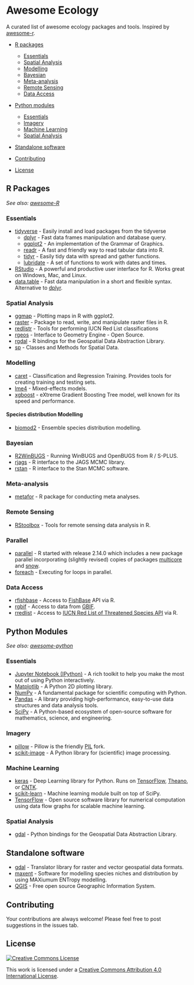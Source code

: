 # Awesome Ecology
A curated list of awesome ecology packages and tools. Inspired by [awesome-r](https://github.com/qinwf/awesome-R).

- [R packages](#r-packages)
  - [Essentials](#essentials)
  - [Spatial Analysis](#spatial-analysis)
  - [Modelling](#modelling)
  - [Bayesian](#bayesian)
  - [Meta-analysis](#meta-analysis)
  - [Remote Sensing](#remote-sensing)
  - [Data Access](#data-access)


- [Python modules](#python-modules)
  - [Essentials](#py-essentials)
  - [Imagery](#imagery)
  - [Machine Learning](#machine-learning)
  - [Spatial Analysis](#py-sp)


- [Standalone software](#standalone-software)

- [Contributing](#contributing)

- [License](#license)

## R Packages
*See also: [awesome-R](https://github.com/qinwf/awesome-R)*
### Essentials
- [tidyverse](https://github.com/tidyverse/tidyverse) - Easily install and load packages from the tidyverse
  - [dplyr](https://github.com/hadley/dplyr) - Fast data frames manipulation and database query.
  - [ggplot2](https://github.com/hadley/ggplot2) - An implementation of the Grammar of Graphics.
  - [readr](https://github.com/hadley/readr) - A fast and friendly way to read tabular data into R.
  - [tidyr](https://github.com/hadley/tidyr) - Easily tidy data with spread and gather functions.
  - [lubridate](http://cran.r-project.org/web/packages/lubridate/index.html) - A set of functions to work with dates and times.
- [RStudio](http://www.rstudio.org/) - A powerful and productive user interface for R. Works great on Windows, Mac, and Linux.
- [data.table](https://github.com/Rdatatable/data.table) - Fast data manipulation in a short and flexible syntax. Alternative to [dplyr](https://github.com/hadley/dplyr).

### Spatial Analysis
- [ggmap](https://github.com/dkahle/ggmap) -  Plotting maps in R with ggplot2.
- [raster](https://cran.r-project.org/web/packages/raster/vignettes/Raster.pdf) - Package to read, write, and manipulate raster files in R.
- [redlistr](https://github.com/red-list-ecosystem/redlistr) - Tools for performing IUCN Red List classifications
- [rgeos](https://cran.r-project.org/web/packages/rgeos/index.html) - Interface to Geometry Engine - Open Source.
- [rgdal](https://cran.r-project.org/web/packages/rgdal/index.html) - R bindings for the Geospatial Data Abstraction Library.
- [sp](https://edzer.github.io/sp/) - Classes and Methods for Spatial Data.

### Modelling
- [caret](http://cran.r-project.org/web/packages/caret/index.html) - Classification and Regression Training. Provides tools for creating training and testing sets.
- [lme4](https://github.com/lme4/lme4) - Mixed-effects models.
- [xgboost](https://github.com/tqchen/xgboost/tree/master/R-package) - eXtreme Gradient Boosting Tree model, well known for its speed and performance.

#### Species distribution Modelling
- [biomod2](https://www.rdocumentation.org/packages/biomod2/versions/3.3-7) - Ensemble species distribution modelling.

### Bayesian
- [R2WinBUGS](http://cran.r-project.org/web/packages/R2WinBUGS/index.html) - Running WinBUGS and OpenBUGS from R / S-PLUS.
- [rjags](http://cran.r-project.org/web/packages/rjags/index.html) - R interface to the JAGS MCMC library.
- [rstan](http://mc-stan.org/interfaces/rstan.html) - R interface to the Stan MCMC software.

### Meta-analysis
- [metafor](http://www.metafor-project.org/doku.php) - R package for conducting meta analyses.

### Remote Sensing
- [RStoolbox](http://bleutner.github.io/RStoolbox/) - Tools for remote sensing data analysis in R.

### Parallel
- [parallel](http://cran.r-project.org/web/views/HighPerformanceComputing.html) - R started with release 2.14.0 which includes a new package parallel incorporating (slightly revised) copies of packages [multicore](http://cran.r-project.org/web/packages/multicore/index.html) and [snow](http://cran.r-project.org/web/packages/snow/index.html).
- [foreach](http://cran.r-project.org/web/packages/foreach/index.html) - Executing for loops in parallel.

### Data Access
- [rfishbase](https://github.com/ropensci/rfishbase) - Access to [FishBase](http://www.fishbase.org/) API via R.
- [rgbif](https://github.com/ropensci/rgbif) - Access to data from [GBIF](http://www.gbif.org/).
- [rredlist](https://github.com/ropensci/rredlist) - Access to [IUCN Red List of Threatened Species API](http://apiv3.iucnredlist.org/) via R.


## Python Modules
*See also: [awesome-python](https://github.com/vinta/awesome-python)*
<a name="py-essentials"></a>
### Essentials
- [Jupyter Notebook (IPython)](https://jupyter.org) - A rich toolkit to help you make the most out of using Python interactively.
- [Matplotlib](http://matplotlib.org/) - A Python 2D plotting library.
- [NumPy](http://www.numpy.org/) - A fundamental package for scientific computing with Python.
- [Pandas](http://pandas.pydata.org/) - A library providing high-performance, easy-to-use data structures and data analysis tools.
- [SciPy](https://www.scipy.org/) - A Python-based ecosystem of open-source software for mathematics, science, and engineering.

### Imagery
- [pillow](https://github.com/python-pillow/Pillow) - Pillow is the friendly [PIL](http://www.pythonware.com/products/pil/) fork.
- [scikit-image](http://scikit-image.org/) - A Python library for (scientific) image processing.

### Machine Learning
- [keras](https://github.com/fchollet/keras) - Deep Learning library for Python. Runs on [TensorFlow](https://github.com/tensorflow/tensorflow/), [Theano](https://github.com/Theano/Theano/), or [CNTK](https://github.com/Microsoft/CNTK).
- [scikit-learn](http://scikit-learn.org/) - Machine learning module built on top of SciPy.
- [TensorFlow](https://github.com/tensorflow/tensorflow/) - Open source software library for numerical computation using data flow graphs for scalable machine learning.

<a name="py-sp"></a>
### Spatial Analysis
- [gdal](https://pypi.python.org/pypi/GDAL) - Python bindings for the Geospatial Data Abstraction Library.

## Standalone software
- [gdal](http://www.gdal.org/) - Translator library for raster and vector geospatial data formats.
- [maxent](https://biodiversityinformatics.amnh.org/open_source/maxent/) - Software for modelling species niches and distribution by using MAXiumum ENTropy modelling.
- [QGIS](http://www.qgis.org/en/site/) - Free open source Geographic Information System.

## Contributing
Your contributions are always welcome! Please feel free to post suggestions in the issues tab.

## License
[![Creative Commons License](http://i.creativecommons.org/l/by/4.0/88x31.png)](https://creativecommons.org/licenses/by/4.0/)

This work is licensed under a [Creative Commons Attribution 4.0 International License](http://creativecommons.org/licenses/by/4.0/).

